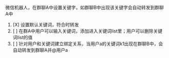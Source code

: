 微信机器人，在群聊A中设置关键字，如群聊B中出现该关键字会自动转发到群聊A中

1. [X] 设置默认关键词，符合时转发
2. [ ] 在群A中用户可以输入关键词，添加进入关键词list里；用户可以删除关键词list的值
3. [ ] 针对用户和关键词建立绑定关系，当用户a的关键词k1出现在群聊B中，会自动转发到群聊A并@用户a
